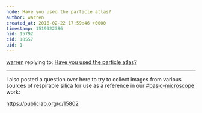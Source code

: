 ```yaml
---
node: Have you used the particle atlas? 
author: warren
created_at: 2018-02-22 17:59:46 +0000
timestamp: 1519322386
nid: 15792
cid: 18557
uid: 1
---
```




[warren](../profile/warren) replying to: [Have you used the particle atlas? ](../notes/Ag8n/02-21-2018/have-you-used-the-particle-atlas)

----
I also posted a question over here to try to collect images from various sources of respirable silica for use as a reference in our [#basic-microscope](/tag/basic-microscope) work:

https://publiclab.org/q/15802